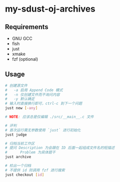 # my-sdust-oj-archives

## Requirements

- GNU GCC
- fish
- just
- xmake
- fzf (optional)

## Usage

```sh
# 创建源文件
#   -a 启用 Append Code 模式
#   -n 仅创建文件而不询问内容
#   -y 默认确定
# 输入时直接换行即可，ctrl-c 到下一个问题
just new [-any]

# NOTE: 应该总是仅编辑 ./src/__main__.c 文件

# 评判
# 首次运行需无参数使用 `just` 进行初始化
just judge

# 归档当前工作区
# 提问 Description 为会跟在 ID 后面一起组成文件名的短描述
#      Problem 为具体题干
just archive

# 检出一个归档
# 不提供 id 则调用 fzf 进行搜索
just checkout [id]
```
